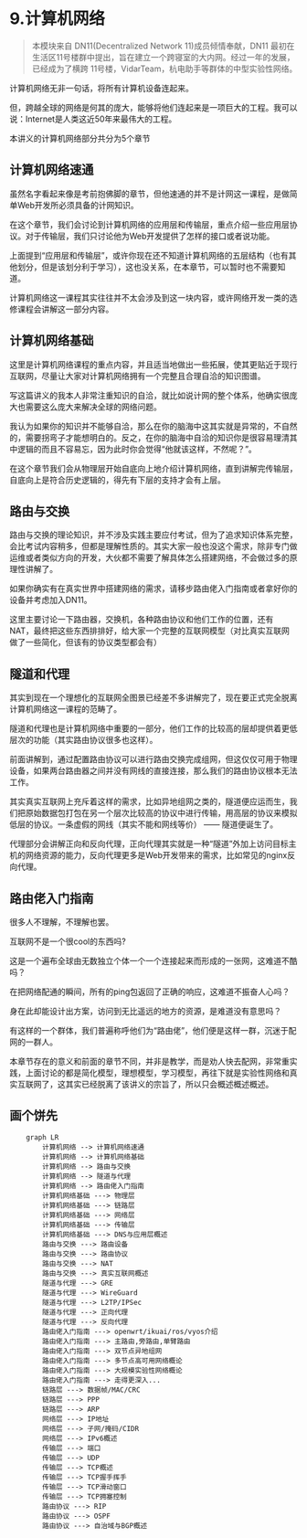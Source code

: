 # 9.计算机网络

> 本模块来自 DN11(Decentralized Network 11)成员倾情奉献，DN11 最初在生活区11号楼群中提出，旨在建立一个跨寝室的大内网。经过一年的发展，已经成为了横跨 11号楼，VidarTeam，杭电助手等群体的中型实验性网络。

计算机网络无非一句话，将所有计算机设备连起来。

但，跨越全球的网络是何其的庞大，能够将他们连起来是一项巨大的工程。我可以说：Internet是人类这近50年来最伟大的工程。

本讲义的计算机网络部分共分为5个章节

## 计算机网络速通

虽然名字看起来像是考前抱佛脚的章节，但他速通的并不是计网这一课程，是做简单Web开发所必须具备的计网知识。

在这个章节，我们会讨论到计算机网络的应用层和传输层，重点介绍一些应用层协议。对于传输层，我们只讨论他为Web开发提供了怎样的接口或者说功能。

上面提到“应用层和传输层”，或许你现在还不知道计算机网络的五层结构（也有其他划分，但是该划分利于学习），这也没关系，在本章节，可以暂时也不需要知道。

计算机网络这一课程其实往往并不太会涉及到这一块内容，或许网络开发一类的选修课程会讲解这一部分内容。

## 计算机网络基础

这里是计算机网络课程的重点内容，并且适当地做出一些拓展，使其更贴近于现行互联网，尽量让大家对计算机网络拥有一个完整且合理自洽的知识图谱。

写这篇讲义的我本人非常注重知识的自洽，就比如说计网的整个体系，他确实很庞大也需要这么庞大来解决全球的网络问题。

我认为如果你的知识并不能够自洽，那么在你的脑海中这其实就是异常的，不自然的，需要拐弯子才能想明白的。反之，在你的脑海中自洽的知识你是很容易理清其中逻辑的而且不容易忘，因为此时你会觉得“他就该这样，不然呢？”。

在这个章节我们会从物理层开始自底向上地介绍计算机网络，直到讲解完传输层，自底向上是符合历史逻辑的，得先有下层的支持才会有上层。

## 路由与交换

路由与交换的理论知识，并不涉及实践主要应付考试，但为了追求知识体系完整，会比考试内容稍多，但都是理解性质的。其实大家一般也没这个需求，除非专门做运维或者类似方向的开发，大伙都不需要了解具体怎么搭建网络，不会做过多的原理性讲解了。

如果你确实有在真实世界中搭建网络的需求，请移步路由佬入门指南或者拿好你的设备并考虑加入DN11。

这里主要讨论一下路由器，交换机，各种路由协议和他们工作的位置，还有NAT，最终把这些东西排排好，给大家一个完整的互联网模型（对比真实互联网做了一些简化，但该有的协议类型都会有）

## 隧道和代理

其实到现在一个理想化的互联网全图景已经差不多讲解完了，现在要正式完全脱离计算机网络这一课程的范畴了。

隧道和代理也是计算机网络中重要的一部分，他们工作的比较高的层却提供着更低层次的功能（其实路由协议很多也这样）。

前面讲解到，通过配置路由协议可以进行路由交换完成组网，但这仅仅可用于物理设备，如果两台路由器之间并没有网线的直接连接，那么我们的路由协议根本无法工作。

其实真实互联网上充斥着这样的需求，比如异地组网之类的，隧道便应运而生，我们把原始数据包打包在另一个层次比较高的协议中进行传输，用高层的协议来模拟低层的协议。一条虚假的网线（其实不能和网线等价） —— 隧道便诞生了。

代理部分会讲解正向和反向代理，正向代理其实就是一种“隧道”外加上访问目标主机的网络资源的能力，反向代理更多是Web开发带来的需求，比如常见的nginx反向代理。

## 路由佬入门指南

很多人不理解，不理解也罢。

互联网不是一个很cool的东西吗?

这是一个遍布全球由无数独立个体一个一个连接起来而形成的一张网，这难道不酷吗？

在把网络配通的瞬间，所有的ping包返回了正确的响应，这难道不振奋人心吗？

身在此却能设计出方案，访问到无比遥远的地方的资源，是难道没有意思吗？

有这样的一个群体，我们普遍称呼他们为“路由佬”，他们便是这样一群，沉迷于配网的一群人。

本章节存在的意义和前面的章节不同，并非是教学，而是劝人快去配网，非常重实践，上面讨论的都是简化模型，理想模型，学习模型，再往下就是实验性网络和真实互联网了，这其实已经脱离了该讲义的宗旨了，所以只会概述概述概述。
## 画个饼先

```mermaid
    graph LR 
        计算机网络 --> 计算机网络速通
        计算机网络 --> 计算机网络基础
        计算机网络 --> 路由与交换
        计算机网络 --> 隧道与代理
        计算机网络 --> 路由佬入门指南
        计算机网络基础 ---> 物理层
        计算机网络基础 ---> 链路层
        计算机网络基础 ---> 网络层
        计算机网络基础 ---> 传输层
        计算机网络基础 ---> DNS与应用层概述
        路由与交换 ---> 路由设备
        路由与交换 ---> 路由协议
        路由与交换 ---> NAT
        路由与交换 ---> 真实互联网概述
        隧道与代理 ---> GRE
        隧道与代理 ---> WireGuard
        隧道与代理 ---> L2TP/IPSec
        隧道与代理 ---> 正向代理
        隧道与代理 ---> 反向代理
        路由佬入门指南 ---> openwrt/ikuai/ros/vyos介绍
        路由佬入门指南 ---> 主路由,旁路由,单臂路由
        路由佬入门指南 ---> 双节点异地组网
        路由佬入门指南 ---> 多节点高可用网络概论
        路由佬入门指南 ---> 大规模实验性网络概论
        路由佬入门指南 ---> 走得更深入...
        链路层 ---> 数据帧/MAC/CRC
        链路层 ---> PPP
        链路层 ---> ARP
        网络层 ---> IP地址
        网络层 ---> 子网/掩码/CIDR
        网络层 ---> IPv6概述
        传输层 ---> 端口
        传输层 ---> UDP
        传输层 ---> TCP概述
        传输层 ---> TCP握手挥手
        传输层 ---> TCP滑动窗口
        传输层 ---> TCP拥塞控制
        路由协议 ---> RIP
        路由协议 ---> OSPF
        路由协议 ---> 自治域与BGP概述

```
